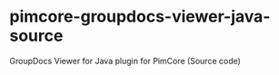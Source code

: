 pimcore-groupdocs-viewer-java-source
====================================

GroupDocs Viewer for Java plugin for PimCore (Source code)
